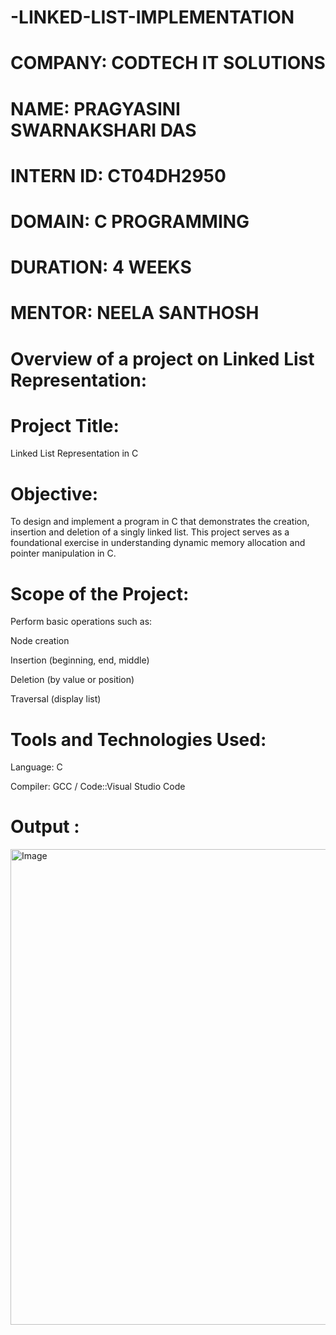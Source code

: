 # -LINKED-LIST-IMPLEMENTATION

# COMPANY: CODTECH IT SOLUTIONS

# NAME: PRAGYASINI SWARNAKSHARI DAS

# INTERN ID: CT04DH2950

# DOMAIN: C PROGRAMMING

# DURATION: 4 WEEKS

# MENTOR: NEELA SANTHOSH

# Overview of a project on Linked List Representation:
# Project Title:
  Linked List Representation in C

# Objective:
To design and implement a program in C that demonstrates the creation, insertion and deletion of a singly linked list. This project serves as a foundational exercise in understanding dynamic memory allocation and pointer manipulation in C.

# Scope of the Project:

Perform basic operations such as:

Node creation

Insertion (beginning, end, middle)

Deletion (by value or position)

Traversal (display list)

# Tools and Technologies Used:
Language: C

Compiler: GCC / Code::Visual Studio Code

# Output :

<img width="1481" height="761" alt="Image" src="https://github.com/user-attachments/assets/92713fbd-6cc2-4fae-b408-6595da3f19de" />
